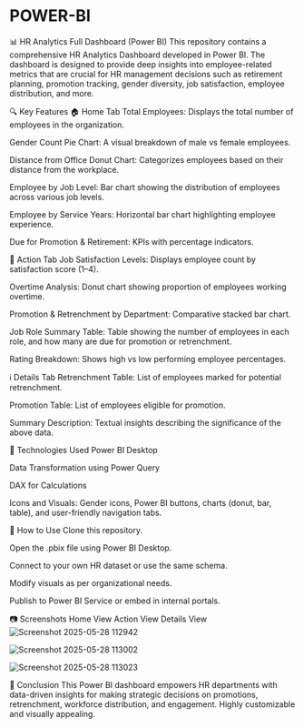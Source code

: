 # POWER-BI
📊 HR Analytics Full Dashboard (Power BI)
This repository contains a comprehensive HR Analytics Dashboard developed in Power BI. The dashboard is designed to provide deep insights into employee-related metrics that are crucial for HR management decisions such as retirement planning, promotion tracking, gender diversity, job satisfaction, employee distribution, and more.

🔍 Key Features
🏠 Home Tab
Total Employees: Displays the total number of employees in the organization.

Gender Count Pie Chart: A visual breakdown of male vs female employees.

Distance from Office Donut Chart: Categorizes employees based on their distance from the workplace.

Employee by Job Level: Bar chart showing the distribution of employees across various job levels.

Employee by Service Years: Horizontal bar chart highlighting employee experience.

Due for Promotion & Retirement: KPIs with percentage indicators.

🎯 Action Tab
Job Satisfaction Levels: Displays employee count by satisfaction score (1–4).

Overtime Analysis: Donut chart showing proportion of employees working overtime.

Promotion & Retrenchment by Department: Comparative stacked bar chart.

Job Role Summary Table: Table showing the number of employees in each role, and how many are due for promotion or retrenchment.

Rating Breakdown: Shows high vs low performing employee percentages.

ℹ️ Details Tab
Retrenchment Table: List of employees marked for potential retrenchment.

Promotion Table: List of employees eligible for promotion.

Summary Description: Textual insights describing the significance of the above data.

📌 Technologies Used
Power BI Desktop

Data Transformation using Power Query

DAX for Calculations

Icons and Visuals: Gender icons, Power BI buttons, charts (donut, bar, table), and user-friendly navigation tabs.

🚀 How to Use
Clone this repository.

Open the .pbix file using Power BI Desktop.

Connect to your own HR dataset or use the same schema.

Modify visuals as per organizational needs.

Publish to Power BI Service or embed in internal portals.

📷 Screenshots
Home View	Action View	Details View
![Screenshot 2025-05-28 112942](https://github.com/user-attachments/assets/967f940c-0ed1-4b66-baa6-07d46f582cee)

![Screenshot 2025-05-28 113002](https://github.com/user-attachments/assets/d74d2bb0-4ee9-497d-baba-ff835ef8f1b4)

![Screenshot 2025-05-28 113023](https://github.com/user-attachments/assets/f6a40232-10b7-49e2-9ce0-8da191bfaefd)




🏁 Conclusion
This Power BI dashboard empowers HR departments with data-driven insights for making strategic decisions on promotions, retrenchment, workforce distribution, and engagement. Highly customizable and visually appealing.

